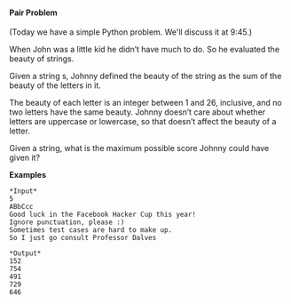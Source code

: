 #### Pair Problem

(Today we have a simple Python problem. We'll discuss it at 9:45.)

When John was a little kid he didn’t have much to do. So he evaluated the beauty of strings.

Given a string s, Johnny defined the beauty of the string as the sum of the beauty of the letters in it.

The beauty of each letter is an integer between 1 and 26, inclusive, and no two letters have the same beauty. Johnny doesn’t care about whether letters are uppercase or lowercase, so that doesn’t affect the beauty of a letter.

Given a string, what is the maximum possible score Johnny could have given it?

**Examples**

    *Input*
    5
    ABbCcc
    Good luck in the Facebook Hacker Cup this year!
    Ignore punctuation, please :)
    Sometimes test cases are hard to make up.
    So I just go consult Professor Dalves

    *Output*
    152
    754
    491
    729
    646

